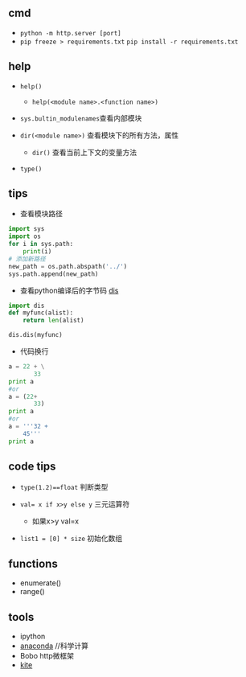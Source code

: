 


## cmd
+ `python -m http.server [port]`
+ `pip freeze > requirements.txt`  `pip install -r requirements.txt`


## help

+ `help()`
    + `help(<module name>.<function name>)`
    
+ `sys.bultin_modulenames`查看内部模块

+ `dir(<module name>)` 查看模块下的所有方法，属性
    + `dir()` 查看当前上下文的变量方法 

+ `type()`

## tips
+ 查看模块路径

```py
import sys
import os
for i in sys.path:
    print(i)
# 添加新路径
new_path = os.path.abspath('../')
sys.path.append(new_path)
```

+ 查看python编译后的字节码 [dis](https://docs.python.org/2/library/dis.html)

```py
import dis
def myfunc(alist):
    return len(alist)

dis.dis(myfunc)
```

+ 代码换行
```py
a = 22 + \
       33
print a
#or
a = (22+
       33)
print a
#or
a = '''32 +
    45'''
print a


```

## code tips

+ `type(1.2)==float` 判断类型

+ `val= x if x>y else y` 三元运算符
    + 如果x>y  val=x

+ `list1 = [0] * size` 初始化数组


## functions

+ enumerate()
+ range()

## tools

+ ipython
+ [anaconda](https://www.continuum.io/downloads) //科学计算
+ Bobo http微框架
+ [kite](https://kite.com/)